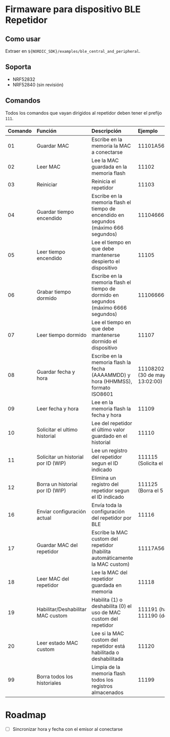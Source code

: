 # Firmaware para dispositivo BLE Repetidor

## Como usar
Extraer en `${NORDIC_SDK}/examples/ble_central_and_peripheral`.

## Soporta
- NRF52832
- NRF52840 (sin revisión)

## Comandos

Todos los comandos que vayan dirigidos al repetidor deben tener el prefijo `111`.

| Comando | Función                             | Descripción                                                                          | Ejemplo                                                  |
| :------ | :---------------------------------- | :----------------------------------------------------------------------------------- | :------------------------------------------------------- |
| 01      | Guardar MAC                         | Escribe en la memoria la MAC a conectarse                                            | 11101A566CE57FF66                                        |
| 02      | Leer MAC                            | Lee la MAC guardada en la memoria flash                                              | 11102                                                    |
| 03      | Reiniciar                           | Reinicia el repetidor                                                                | 11103                                                    |
| 04      | Guardar tiempo encendido            | Escribe en la memoria flash el tiempo de encendido en segundos (máximo 666 segundos) | 11104666                                                 |
| 05      | Leer tiempo encendido               | Lee el tiempo en que debe mantenerse despierto el dispositivo                        | 11105                                                    |
| 06      | Grabar tiempo dormido               | Escribe en la memoria flash el tiempo de dormido en segundos (máximo 6666 segundos)  | 111066666                                                |
| 07      | Leer tiempo dormido                 | Lee el tiempo en que debe mantenerse dormido el dispositivo                          | 11107                                                    |
| 08      | Guardar fecha y hora                | Escribe en la memoria flash la fecha (AAAAMMDD) y hora (HHMMSS), formato ISO8601     | 1110820250530130200 <br> (30 de mayo del 2025, 13:02:00) |
| 09      | Leer fecha y hora                   | Lee en la memoria flash la fecha y hora                                              | 11109                                                    |
| 10      | Solicitar el ultimo historial       | Lee del repetidor el último valor guardado en el historial                           | 11110                                                    |
| 11      | Solicitar un historial por ID (WIP) | Lee un registro del repetidor segun el ID indicado                                   | 111115 <br> (Solicita el 5 historial)                   |
| 12      | Borra un historial por ID (WIP)     | Elimina un registro del repetidor segun el ID indicado                               | 111125 <br> (Borra el 5 historial)                      |
| 16      | Enviar configuración actual         | Envía toda la configuración del repetidor por BLE                                    | 11116                                                    |
| 17      | Guardar MAC del repetidor           | Escribe la MAC custom del repetidor (habilita automáticamente la MAC custom)         | 11117A566CE57FF66                                        |
| 18      | Leer MAC del repetidor              | Lee la MAC del repetidor guardada en memoria                                         | 11118                                                    |
| 19      | Habilitar/Deshabilitar MAC custom   | Habilita (1) o deshabilita (0) el uso de MAC custom del repetidor                    | 111191 (habilitar) <br> 111190 (deshabilitar)           |
| 20      | Leer estado MAC custom              | Lee si la MAC custom del repetidor está habilitada o deshabilitada                   | 11120                                                    |
| 99      | Borra todos los historiales         | Limpia de la memoria flash todos los registros almacenados                           | 11199                                                    |


# Roadmap

- [ ] Sincronizar hora y fecha con el emisor al conectarse
